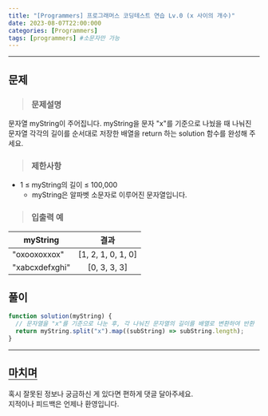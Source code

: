 ```yaml
---
title: "[Programmers] 프로그래머스 코딩테스트 연습 Lv.0 (x 사이의 개수)"
date: 2023-08-07T22:00:000
categories: [Programmers]
tags: [programmers] #소문자만 가능
---
```


---

## <b>문제</b>

<h3><blockquote>문제설명
</blockquote></h3>

문자열 myString이 주어집니다. myString을 문자 "x"를 기준으로 나눴을 때 나눠진 문자열 각각의 길이를 순서대로 저장한 배열을 return 하는 solution 함수를 완성해 주세요.

<h3><blockquote>제한사항
</blockquote></h3>

- 1 ≤ myString의 길이 ≤ 100,000
  - myString은 알파벳 소문자로 이루어진 문자열입니다.

<h3><blockquote>입출력 예
</blockquote></h3>

| myString       |        결과        |
| -------------- | :----------------: |
| "oxooxoxxox"   | [1, 2, 1, 0, 1, 0] |
| "xabcxdefxghi" |    [0, 3, 3, 3]    |

## <b>풀이</b>

```js
function solution(myString) {
  // 문자열을 "x"를 기준으로 나눈 후, 각 나눠진 문자열의 길이를 배열로 변환하여 반환
  return myString.split("x").map((subString) => subString.length);
}
```

---

## <b style="border-bottom:2px solid gray"><b>마치며</b></b>

<P>혹시 잘못된 정보나 궁금하신 게 있다면 편하게 댓글 달아주세요.<br/>
지적이나 피드백은 언제나 환영입니다.</p>
